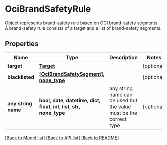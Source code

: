 # OciBrandSafetyRule

Object represents brand-safety rule based on OCI brand-safety segments. A brand-safety rule consists of a target and a list of brand-safety segments.

## Properties
Name | Type | Description | Notes
------------ | ------------- | ------------- | -------------
**target** | [**Target**](Target.md) |  | [optional] 
**blacklisted** | [**[OciBrandSafetySegment], none_type**](OciBrandSafetySegment.md) |  | [optional] 
**any string name** | **bool, date, datetime, dict, float, int, list, str, none_type** | any string name can be used but the value must be the correct type | [optional]

[[Back to Model list]](../README.md#documentation-for-models) [[Back to API list]](../README.md#documentation-for-api-endpoints) [[Back to README]](../README.md)


